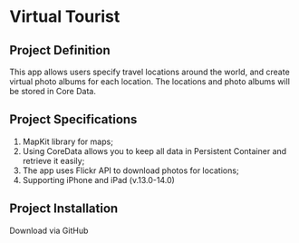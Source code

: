 # Virtual Tourist

## Project Definition
This app allows users specify travel locations around the world, and create virtual photo albums for each location. The locations and photo albums will be stored in Core Data.

## Project Specifications
1. MapKit library for maps;
2. Using CoreData allows you to keep all data in Persistent Container and retrieve it easily;
3. The app uses Flickr API to download photos for locations;
4. Supporting iPhone and iPad (v.13.0-14.0)

## Project Installation
Download via GitHub

